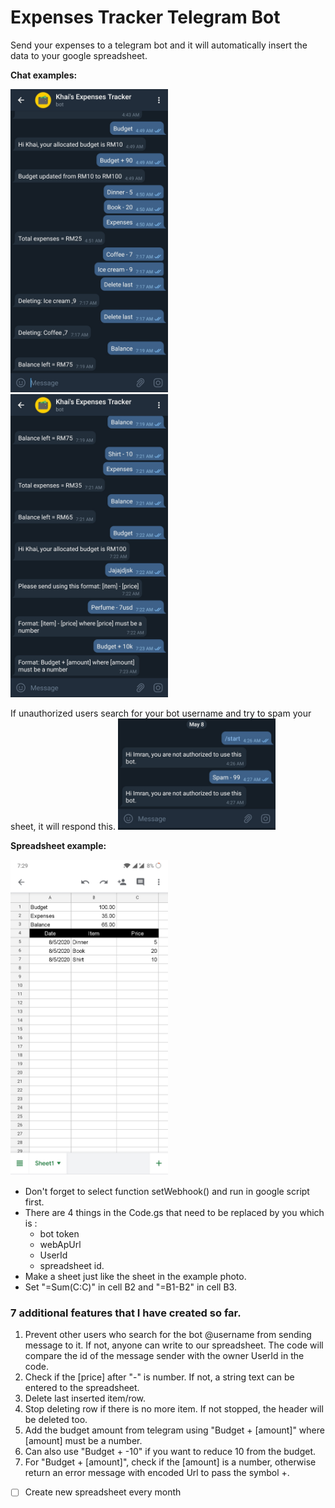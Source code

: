 # Expenses Tracker Telegram Bot
Send your expenses to a telegram bot and it will automatically insert the data to your google spreadsheet.

**Chat examples:**

<img src="example1.jpg" alt="example1" width="50%">
<img src="example2.jpg" alt="example2" width="50%">

If unauthorized users search for your bot username and try to spam your sheet, it will respond this.
<img src="unauthorized-spam.jpg" alt="example2" width="50%">

__Spreadsheet example:__

<img src="spreadsheet.jpg" alt="Spreadsheet example" width="50%">

* Don't forget to select function setWebhook() and run in google script first.
* There are 4 things in the Code.gs that need to be replaced by you which is :
  * bot token
  * webApUrl
  * UserId
  * spreadsheet id.
* Make a sheet just like the sheet in the example photo.
* Set "=Sum(C:C)" in cell B2 and "=B1-B2" in cell B3.

### 7 additional features that I have created so far.
1. Prevent other users who search for the bot @username from sending message to it. If not, anyone can write to our spreadsheet. The code will compare the id of the message sender with the owner UserId in the code.
2. Check if the [price] after "-" is number. If not, a string text can be entered to the spreadsheet.
3. Delete last inserted item/row.
4. Stop deleting row if there is no more item. If not stopped, the header will be deleted too.
5. Add the budget amount from telegram using "Budget + [amount]" where [amount] must be a number.
6. Can also use "Budget + -10" if you want to reduce 10 from the budget.
7. For "Budget + [amount]", check if the [amount] is a number, otherwise return an error message with encoded Url to pass the symbol +.
- [ ] Create new spreadsheet every month
